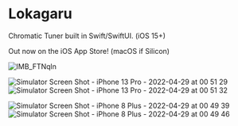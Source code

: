 # Lokagaru
Chromatic Tuner built in Swift/SwiftUI. (iOS 15+)

Out now on the iOS App Store! (macOS if Silicon)


![IMB_FTNqln](https://user-images.githubusercontent.com/85328038/165891900-56bbe553-fbd2-469e-a3ed-b5c118eeec21.GIF)



![Simulator Screen Shot - iPhone 13 Pro - 2022-04-29 at 00 51 29](https://user-images.githubusercontent.com/85328038/165891383-41861692-102b-434c-a079-17d72abfbc73.png)
![Simulator Screen Shot - iPhone 13 Pro - 2022-04-29 at 00 51 32](https://user-images.githubusercontent.com/85328038/165891389-03415728-4cc7-45ca-8818-3f00dc6c6aa8.png)


![Simulator Screen Shot - iPhone 8 Plus - 2022-04-29 at 00 49 39](https://user-images.githubusercontent.com/85328038/165891394-17a2ae1e-8093-4830-82b9-4da1e01977dd.png)
![Simulator Screen Shot - iPhone 8 Plus - 2022-04-29 at 00 49 46](https://user-images.githubusercontent.com/85328038/165891399-874f224b-6cee-4ca1-b04c-485467d2dd75.png)
